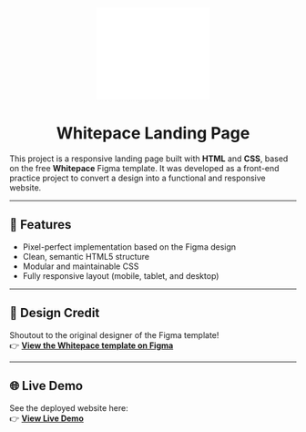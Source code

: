 <p align="center">
  <img src="imgs/Logo Icon.svg" alt="Whitepace Logo" width="200"/>
</p>

<h1 align="center">Whitepace Landing Page</h1>

This project is a responsive landing page built with **HTML** and **CSS**, based on the free **Whitepace** Figma template. It was developed as a front-end practice project to convert a design into a functional and responsive website.

---

## 🔧 Features
- Pixel-perfect implementation based on the Figma design  
- Clean, semantic HTML5 structure  
- Modular and maintainable CSS  
- Fully responsive layout (mobile, tablet, and desktop)

---

## 🎨 Design Credit
Shoutout to the original designer of the Figma template!  
👉 [**View the Whitepace template on Figma**](https://www.figma.com/design/c67MARN7dJasXsmB516rqb/Whitepace---SaaS-Landing-Page--Community-?m=auto&t=nwxQlJhOmknD5MIb-6) 

---

## 🌐 Live Demo
See the deployed website here:  
👉 [**View Live Demo**](https://klauspopee.github.io/Whitepace-Landing-page/)
